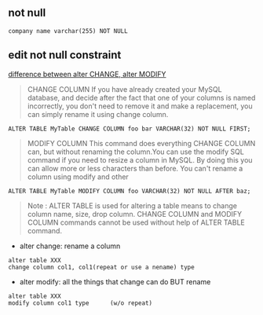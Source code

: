 ## not null

```
company name varchar(255) NOT NULL
```

## edit not null constraint

[difference between alter CHANGE, alter MODIFY](https://stackoverflow.com/questions/14767174/modify-column-vs-change-column)

> CHANGE COLUMN If you have already created your MySQL database, and decide after the fact that one of your columns is named incorrectly, you don't need to remove it and make a replacement, you can simply rename it using change column.
```
ALTER TABLE MyTable CHANGE COLUMN foo bar VARCHAR(32) NOT NULL FIRST;
```
> MODIFY COLUMN This command does everything CHANGE COLUMN can, but without renaming the column.You can use the modify SQL command if you need to resize a column in MySQL. By doing this you can allow more or less characters than before. You can't rename a column using modify and other
```
ALTER TABLE MyTable MODIFY COLUMN foo VARCHAR(32) NOT NULL AFTER baz;
```
> Note : ALTER TABLE is used for altering a table means to change column name, size, drop column. CHANGE COLUMN and MODIFY COLUMN commands cannot be used without help of ALTER TABLE command.

- alter change: rename a column
```
alter table XXX
change column col1, col1(repeat or use a nename) type
```
- alter modify: all the things that change can do BUT rename
```
alter table XXX
modify column col1 type      (w/o repeat)
```





